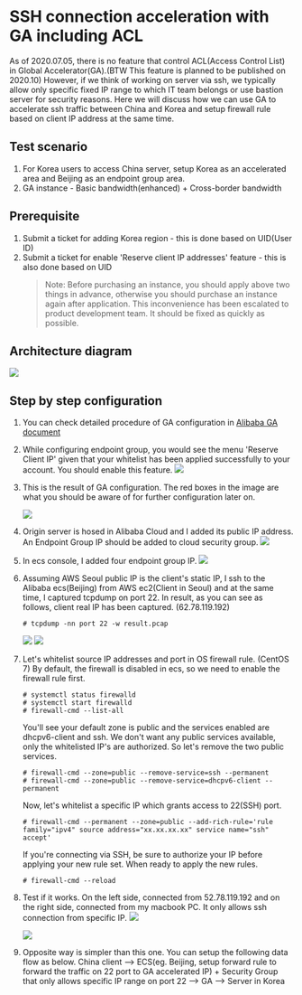 # SSH connection acceleration with GA including ACL

As of 2020.07.05, there is no feature that control ACL(Access Control List) in Global Accelerator(GA).(BTW This feature is planned to be published on 2020.10) However, if we think of working on server via ssh, we typically allow only specific fixed IP range to which IT team belongs or use bastion server for security reasons. Here we will discuss how we can use GA to accelerate ssh traffic between China and Korea and setup firewall rule based on client IP address at the same time.

## Test scenario
1. For Korea users to access China server, setup Korea as an accelerated area and Beijing as an endpoint group area.
2. GA instance - Basic bandwidth(enhanced) + Cross-border bandwidth

## Prerequisite
1. Submit a ticket for adding Korea region - this is done based on UID(User ID)
2. Submit a ticket for enable 'Reserve client IP addresses' feature - this is also done based on UID
	> Note: Before purchasing an instance, you should apply above two things in advance, otherwise you should purchase an instance again after application. This inconvenience has been escalated to product development team. It should be fixed as quickly as possible.

## Architecture diagram
![](https://github.com/rnlduaeo/alibaba/blob/master/Screen%20Shot%202020-07-15%20at%207.52.50%20PM.png?raw=true)


## Step by step configuration
1. You can check detailed procedure of GA configuration in [Alibaba GA document](https://www.alibabacloud.com/help/doc-detail/153199.htm?spm=a2c63.p38356.b99.13.23f95285c25T51)
2. While configuring endpoint group, you would see the menu 'Reserve Client IP' given that your whitelist has been applied successfully to your account. You should enable this feature.
![](https://github.com/rnlduaeo/alibaba/blob/master/Screen%20Shot%202020-07-15%20at%206.36.19%20PM.png?raw=true)
3. This is the result of GA configuration. The red boxes in the image are what you should be aware of for further configuration later on.

	![](https://github.com/rnlduaeo/alibaba/blob/master/Screen%20Shot%202020-07-15%20at%206.34.31%20PM.png?raw=true)
4. Origin server is hosed in Alibaba Cloud and I added its public IP address. An Endpoint Group IP should be added to cloud security group.
![](https://github.com/rnlduaeo/alibaba/blob/master/Screen%20Shot%202020-07-15%20at%206.35.16%20PM.png?raw=true)
5. In ecs console, I added four endpoint group IP.
![](https://github.com/rnlduaeo/alibaba/blob/master/Screen%20Shot%202020-07-15%20at%206.51.52%20PM.png?raw=true)
6. Assuming AWS Seoul public IP is the client's static IP, I ssh to the Alibaba ecs(Beijing) from AWS ec2(Client in Seoul) and at the same time, I captured tcpdump on port 22. In result, as you can see as follows, client real IP has been captured. (62.78.119.192)
	```
	# tcpdump -nn port 22 -w result.pcap
	```
	![](https://github.com/rnlduaeo/alibaba/blob/master/Screen%20Shot%202020-07-15%20at%207.04.10%20PM.png?raw=true)
	![](https://github.com/rnlduaeo/alibaba/blob/master/Screen%20Shot%202020-07-15%20at%207.04.39%20PM.png?raw=true)

7. Let's whitelist source IP addresses and port in OS firewall rule. (CentOS 7)
	By default, the firewall is disabled in ecs, so we need to enable the firewall rule first.
	```
	# systemctl status firewalld
	# systemctl start firewalld
	# firewall-cmd --list-all
	```
	You'll see your default zone is public and the services enabled are dhcpv6-client and ssh. We don't want any public services available, only the whitelisted IP's are authorized. So let's remove the two public services.
	
	```
	# firewall-cmd --zone=public --remove-service=ssh --permanent
	# firewall-cmd --zone=public --remove-service=dhcpv6-client --permanent
	```
	Now, let's whitelist a specific IP which grants access to 22(SSH) port.
	```
	# firewall-cmd --permanent --zone=public --add-rich-rule='rule family="ipv4" source address="xx.xx.xx.xx" service name="ssh" accept'
	```
	If you're connecting via SSH, be sure to authorize your IP before applying your new rule set. When ready to apply the new rules.
	```
	# firewall-cmd --reload
	```
8. Test if it works. On the left side, connected from 52.78.119.192 and on the right side, connected from my macbook PC. It only allows ssh connection from specific IP. 
	![](https://github.com/rnlduaeo/alibaba/blob/master/Screen%20Shot%202020-07-15%20at%207.29.28%20PM.png?raw=true)
	
	![](https://github.com/rnlduaeo/alibaba/blob/master/Screen%20Shot%202020-07-15%20at%207.52.50%20PM.png?raw=true)
9. Opposite way is simpler than this one. You can setup the following data flow as below.
China client --> ECS(eg. Beijing, setup forward rule to forward the traffic on 22 port to GA accelerated IP) + Security Group that only allows specific IP range on port 22 --> GA --> Server in Korea 
	


<!--stackedit_data:
eyJoaXN0b3J5IjpbNDkwODQ1OTEwLC0xMzU4NzQyNDEyXX0=
-->
